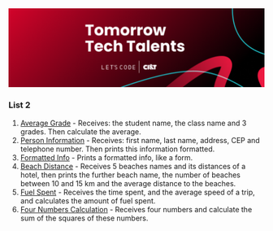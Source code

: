 <img src="https://github.com/RitaFer/tomorrow-tech-talents/blob/main/assets/TomorrowTechTalentsLogo.svg" style="width: 300%, height: auto, margin-left: auto, margin-left: auto" />

### List 2
1. [Average Grade](https://github.com/RitaFer/tomorrow-tech-talents/blob/main/src/programminglogic/class02/ex01.java) - Receives: the student name, the class name and 3 grades. Then calculate the average.
2. [Person Information](https://github.com/RitaFer/tomorrow-tech-talents/blob/main/src/programminglogic/class02/ex02.java) - Receives: first name, last name, address, CEP and telephone number. Then prints this information formatted.
3. [Formatted Info](https://github.com/RitaFer/tomorrow-tech-talents/blob/main/src/programminglogic/class02/ex03.java) - Prints a formatted info, like a form.
4. [Beach Distance](https://github.com/RitaFer/tomorrow-tech-talents/blob/main/src/programminglogic/class02/ex04.java) - Receives 5 beaches names and its distances of a hotel, then prints the further beach name, the number of beaches between 10 and 15 km and the average distance to the beaches.
5. [Fuel Spent](https://github.com/RitaFer/tomorrow-tech-talents/blob/main/src/programminglogic/class02/ex05.java) - Receives the time spent, and the average speed of a trip, and calculates the amount of fuel spent. 
6. [Four Numbers Calculation](https://github.com/RitaFer/tomorrow-tech-talents/blob/main/src/programminglogic/class02/ex06.java) - Receives four numbers and calculate the sum of the squares of these numbers.